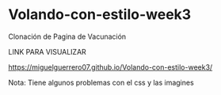 # Volando-con-estilo-week3
Clonación de Pagina de Vacunación

LINK PARA VISUALIZAR

https://miguelguerrero07.github.io/Volando-con-estilo-week3/

Nota: Tiene algunos problemas con el css y las imagines
